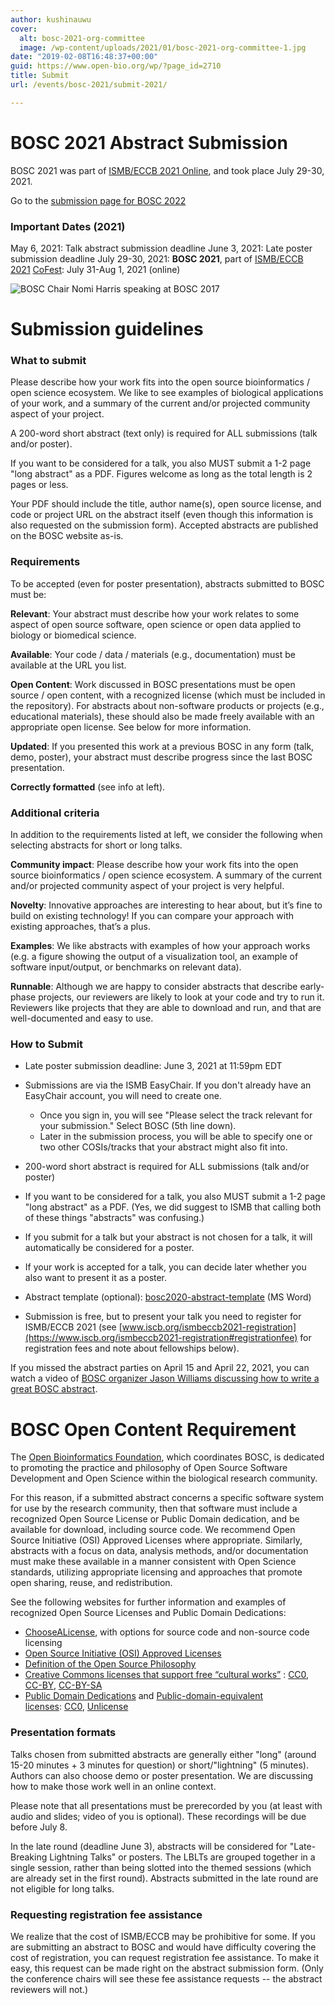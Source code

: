 ```yaml
---
author: kushinauwu
cover:
  alt: bosc-2021-org-committee
  image: /wp-content/uploads/2021/01/bosc-2021-org-committee-1.jpg
date: "2019-02-08T16:48:37+00:00"
guid: https://www.open-bio.org/wp/?page_id=2710
title: Submit
url: /events/bosc-2021/submit-2021/

---
```

# BOSC 2021 Abstract Submission

BOSC 2021 was part of [ISMB/ECCB 2021 Online](https://www.iscb.org/ismbeccb2021), and took place July 29-30, 2021.

Go to the [submission page for BOSC 2022](/events/bosc-2022/submit/)

### Important Dates (2021)

May 6, 2021: Talk abstract submission deadline
June 3, 2021: Late poster submission deadline
July 29-30, 2021: **BOSC 2021**, part of [ISMB/ECCB 2021](https://www.iscb.org/ismbeccb2021)
[CoFest](/events/bosc-2021/collaborationfest/): July 31-Aug 1, 2021 (online)

![BOSC Chair Nomi Harris speaking at BOSC 2017](/wp/wp-content/uploads/2019/03/nomi-at-podium-open-data-slide-gigascience.jpg-1.jpg)

# Submission guidelines

### What to submit

Please describe how your work fits into the open source bioinformatics / open science ecosystem. We like to see examples of biological applications of your work, and a summary of the current and/or projected community aspect of your project.  

A 200-word short abstract (text only) is required for ALL submissions (talk and/or poster).

If you want to be considered for a talk, you also MUST submit a 1-2 page "long abstract" as a PDF. Figures welcome as long as the total length is 2 pages or less.


Your PDF should include the title, author name(s), open source license, and code or project URL on the abstract itself (even though this information is also requested on the submission form). Accepted abstracts are published on the BOSC website as-is.

### Requirements

To be accepted (even for poster presentation), abstracts submitted to BOSC must be:

**Relevant**: Your abstract must describe how your work relates to some aspect of open source software, open science or open data applied to biology or biomedical science.

**Available**: Your code / data / materials (e.g., documentation) must be available at the URL you list.

**Open Content**: Work discussed in BOSC presentations must be open source / open content, with a recognized license (which must be included in the repository). For abstracts about non-software products or projects (e.g., educational materials), these should also be made freely available with an appropriate open license. See below for more information.

**Updated**: If you presented this work at a previous BOSC in any form (talk, demo, poster), your abstract must describe progress since the last BOSC presentation.

**Correctly formatted** (see info at left).

### Additional criteria

In addition to the requirements listed at left, we consider the following when selecting abstracts for short or long talks.

**Community impact**: Please describe how your work fits into the open source bioinformatics / open science ecosystem. A summary of the current and/or projected community aspect of your project is very helpful.

**Novelty**: Innovative approaches are interesting to hear about, but it’s fine to build on existing technology! If you can compare your approach with existing approaches, that’s a plus.

**Examples**: We like abstracts with examples of how your approach works (e.g. a figure showing the output of a visualization tool, an example of software input/output, or benchmarks on relevant data).

**Runnable**: Although we are happy to consider abstracts that describe early-phase projects, our reviewers are likely to look at your code and try to run it. Reviewers like projects that they are able to download and run, and that are well-documented and easy to use.

### How to Submit

- Late poster submission deadline: June 3, 2021 at 11:59pm EDT
- Submissions are via the ISMB EasyChair. If you don't already have an EasyChair account, you will need to create one.

  - Once you sign in, you will see "Please select the track relevant for your submission." Select BOSC (5th line down).
  - Later in the submission process, you will be able to specify one or two other COSIs/tracks that your abstract might also fit into.

- 200-word short abstract is required for ALL submissions (talk and/or poster)
- If you want to be considered for a talk, you also MUST submit a 1-2 page "long abstract" as a PDF. (Yes, we did suggest to ISMB that calling both of these things "abstracts" was confusing.)
- If you submit for a talk but your abstract is not chosen for a talk, it will automatically be considered for a poster.
- If your work is accepted for a talk, you can decide later whether you also want to present it as a poster.
- Abstract template (optional): [bosc2020-abstract-template](/wp/wp-content/uploads/2020/04/bosc2020-abstract-template.docx) (MS Word)
- Submission is free, but to present your talk you need to register for ISMB/ECCB 2021 (see [www.iscb.org/ismbeccb2021-registration](https://www.iscb.org/ismbeccb2021-registration#registrationfee) for registration fees and note about fellowships below).

If you missed the abstract parties on April 15 and April 22, 2021, you can watch a video of [BOSC organizer Jason Williams discussing how to write a great BOSC abstract](https://youtu.be/DwJRrh1Tpew).

# BOSC Open Content Requirement

The [Open Bioinformatics Foundation](/wiki/OBF), which coordinates BOSC, is dedicated to promoting the practice and philosophy of Open Source Software Development and Open Science within the biological research community.

For this reason, if a submitted abstract concerns a specific software system for use by the research community, then that software must include a recognized Open Source License or Public Domain dedication, and be available for download, including source code. We recommend Open Source Initiative (OSI) Approved Licenses where appropriate.
Similarly, abstracts with a focus on data, analysis methods, and/or documentation must make these available in a manner consistent with Open Science standards, utilizing appropriate licensing and approaches that promote open sharing, reuse, and redistribution.

See the following websites for further information and examples of recognized Open Source Licenses and Public Domain Dedications:

- [ChooseALicense](https://choosealicense.com/), with options for source code and non-source code licensing
- [Open Source Initiative (OSI) Approved Licenses](http://www.opensource.org/licenses/)
- [Definition of the Open Source Philosophy](http://www.opensource.org/docs/definition.php)
- [Creative Commons licenses that support free “cultural works”](https://creativecommons.org/share-your-work/public-domain/freeworks/) : [CC0](https://creativecommons.org/share-your-work/public-domain/cc0), [CC-BY](https://creativecommons.org/licenses/by/3.0/), [CC-BY-SA](https://creativecommons.org/licenses/by-sa/3.0/)
- [Public Domain Dedications](https://creativecommons.org/share-your-work/public-domain/) and [Public-domain-equivalent licenses](https://en.wikipedia.org/wiki/Public-domain-equivalent_license): [CC0](https://creativecommons.org/share-your-work/public-domain/cc0), [Unlicense](https://unlicense.org/)

### Presentation formats

Talks chosen from submitted abstracts are generally either "long" (around 15-20 minutes + 3 minutes for question) or short/"lightning" (5 minutes). Authors can also choose demo or poster presentation. We are discussing how to make those work well in an online context.

Please note that all presentations must be prerecorded by you (at least with audio and slides; video of you is optional). These recordings will be due before July 8.

In the late round (deadline June 3), abstracts will be considered for "Late-Breaking Lightning Talks" or posters. The LBLTs are grouped together in a single session, rather than being slotted into the themed sessions (which are already set in the first round). Abstracts submitted in the late round are not eligible for long talks.

### Requesting registration fee assistance

We realize that the cost of ISMB/ECCB may be prohibitive for some. If you are submitting an abstract to BOSC and would have difficulty covering the cost of registration, you can request registration fee assistance. To make it easy, this request can be made right on the abstract submission form. (Only the conference chairs will see these fee assistance requests -- the abstract reviewers will not.)
